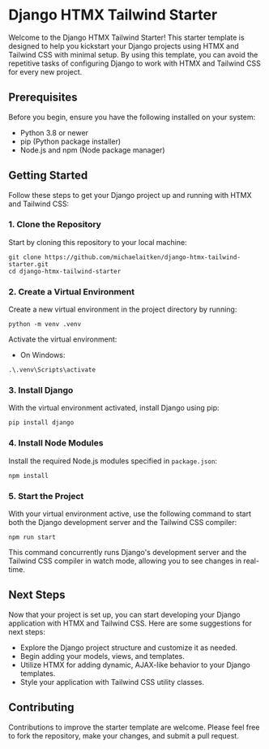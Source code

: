 # Django HTMX Tailwind Starter

Welcome to the Django HTMX Tailwind Starter! This starter template is designed to help you kickstart your Django projects using HTMX and Tailwind CSS with minimal setup. By using this template, you can avoid the repetitive tasks of configuring Django to work with HTMX and Tailwind CSS for every new project.

## Prerequisites

Before you begin, ensure you have the following installed on your system:
- Python 3.8 or newer
- pip (Python package installer)
- Node.js and npm (Node package manager)

## Getting Started

Follow these steps to get your Django project up and running with HTMX and Tailwind CSS:

### 1. Clone the Repository

Start by cloning this repository to your local machine:

```
git clone https://github.com/michaelaitken/django-htmx-tailwind-starter.git
cd django-htmx-tailwind-starter
```

### 2. Create a Virtual Environment

Create a new virtual environment in the project directory by running:

```
python -m venv .venv
```

Activate the virtual environment:

- On Windows:
```
.\.venv\Scripts\activate
```

### 3. Install Django

With the virtual environment activated, install Django using pip:

```
pip install django
```

### 4. Install Node Modules

Install the required Node.js modules specified in `package.json`:

```
npm install
```

### 5. Start the Project

With your virtual environment active, use the following command to start both the Django development server and the Tailwind CSS compiler:

```
npm run start
```

This command concurrently runs Django's development server and the Tailwind CSS compiler in watch mode, allowing you to see changes in real-time.

## Next Steps

Now that your project is set up, you can start developing your Django application with HTMX and Tailwind CSS. Here are some suggestions for next steps:

- Explore the Django project structure and customize it as needed.
- Begin adding your models, views, and templates.
- Utilize HTMX for adding dynamic, AJAX-like behavior to your Django templates.
- Style your application with Tailwind CSS utility classes.

## Contributing

Contributions to improve the starter template are welcome. Please feel free to fork the repository, make your changes, and submit a pull request.
